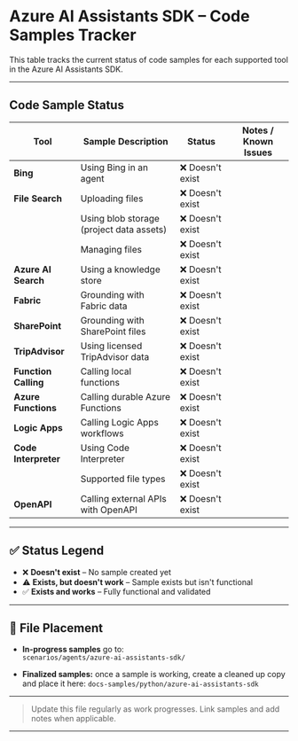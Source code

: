 # Azure AI Assistants SDK – Code Samples Tracker

This table tracks the current status of code samples for each supported tool in the Azure AI Assistants SDK.

---

## Code Sample Status

| Tool             | Sample Description                     | Status                     | Notes / Known Issues                          |
|------------------|----------------------------------------|----------------------------|-----------------------------------------------|
| **Bing**         | Using Bing in an agent                 | ❌ Doesn't exist            |                                               |
| **File Search**  | Uploading files                        | ❌ Doesn't exist            |                                               |
|                  | Using blob storage (project data assets)                    | ❌ Doesn't exist            |                                               |
|                  | Managing files                         | ❌ Doesn't exist            |                                               |
| **Azure AI Search** | Using a knowledge store            | ❌ Doesn't exist            |                                               |
| **Fabric**       | Grounding with Fabric data             | ❌ Doesn't exist            |                                               |
| **SharePoint**   | Grounding with SharePoint files        | ❌ Doesn't exist            |                                               |
| **TripAdvisor**  | Using licensed TripAdvisor data        | ❌ Doesn't exist            |                                               |
| **Function Calling** | Calling local functions           | ❌ Doesn't exist            |                                               |
| **Azure Functions** | Calling durable Azure Functions    | ❌ Doesn't exist            |                                               |
| **Logic Apps**   | Calling Logic Apps workflows           | ❌ Doesn't exist            |                                               |
| **Code Interpreter** | Using Code Interpreter            | ❌ Doesn't exist            |                                               |
|                  | Supported file types                   | ❌ Doesn't exist            |                                               |
| **OpenAPI**      | Calling external APIs with OpenAPI     | ❌ Doesn't exist            |                                               |

---

## ✅ Status Legend

- ❌ **Doesn't exist** – No sample created yet  
- ⚠️ **Exists, but doesn't work** – Sample exists but isn't functional
- ✅ **Exists and works** – Fully functional and validated

---

## 📁 File Placement

- **In-progress samples** go to:  
  `scenarios/agents/azure-ai-assistants-sdk/`


- **Finalized samples:** once a sample is working, create a cleaned up copy and place it here: 
  `docs-samples/python/azure-ai-assistants-sdk`

---

> Update this file regularly as work progresses. Link samples and add notes when applicable.

---
